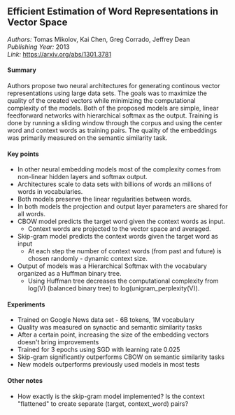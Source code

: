 ## Efficient Estimation of Word Representations in Vector Space
_Authors:_ Tomas Mikolov, Kai Chen, Greg Corrado, Jeffrey Dean  
_Publishing Year:_ 2013  
_Link:_ https://arxiv.org/abs/1301.3781

#### Summary
Authors propose two neural architectures for generating continous vector representations using large data sets.
The goals was to maximize the quality of the created vectors while minimizing the computational complexity of the models.
Both of the proposed models are simple, linear feedforward networks with hierarchical softmax as the output.
Training is done by running a sliding window through the corpus and using the center word and context words as training pairs.
The quality of the embeddings was primarily measured on the semantic similarity task.

#### Key points
- In other neural embedding models most of the complexity comes from non-linear hidden layers and softmax output.
- Architectures scale to data sets with billions of words an millions of words in vocabularies.
- Both models preserve the linear regularities between words.
- In both models the projection and output layer parameters are shared for all words.
- CBOW model predicts the target word given the context words as input.
    - Context words are projected to the vector space and averaged.
- Skip-gram model predicts the context words given the target word as input
    - At each step the number of context words (from past and future) is chosen randomly - dynamic context size.
- Output of models was a Hierarchical Softmax with the vocabulary organized as a Huffman binary tree.
    - Using Huffman tree decreases the computational complexity from log(V) (balanced binary tree) to log(unigram_perplexity(V)).

#### Experiments
- Trained on Google News data set - 6B tokens, 1M vocabulary
- Quality was measured on synactic and semantic similarity tasks
- After a certain point, increasing the size of the embedding vectors doesn't bring improvements
- Trained for 3 epochs using SGD with learning rate 0.025
- Skip-gram significantly outperforms CBOW on semantic similarity tasks
- New models outperforms previously used models in most tests

#### Other notes
- How exactly is the skip-gram model implemented? Is the context "flattened" to create separate (target, context_word) pairs?
